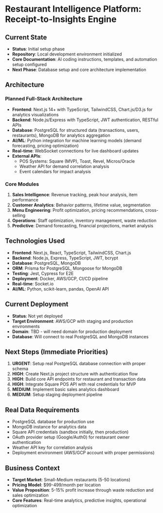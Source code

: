 # Restaurant Intelligence Platform: Receipt-to-Insights Engine

## Current State
- **Status**: Initial setup phase
- **Repository**: Local development environment initialized
- **Core Documentation**: AI coding instructions, templates, and automation setup configured
- **Next Phase**: Database setup and core architecture implementation

## Architecture
### Planned Full-Stack Architecture
- **Frontend**: Next.js 14+ with TypeScript, TailwindCSS, Chart.js/D3.js for analytics visualizations
- **Backend**: Node.js/Express with TypeScript, JWT authentication, RESTful APIs
- **Database**: PostgreSQL for structured data (transactions, users, restaurants), MongoDB for analytics aggregation
- **AI/ML**: Python integration for machine learning models (demand forecasting, pricing optimization)
- **Real-time**: WebSocket connections for live dashboard updates
- **External APIs**: 
  - POS Systems: Square (MVP), Toast, Revel, Micros/Oracle
  - Weather API for demand correlation analysis
  - Event calendars for impact analysis

### Core Modules
1. **Sales Intelligence**: Revenue tracking, peak hour analysis, item performance
2. **Customer Analytics**: Behavior patterns, lifetime value, segmentation
3. **Menu Engineering**: Profit optimization, pricing recommendations, cross-selling
4. **Operations**: Staff optimization, inventory management, waste reduction
5. **Predictive**: Demand forecasting, financial projections, market analysis

## Technologies Used
- **Frontend**: Next.js, React, TypeScript, TailwindCSS, Chart.js
- **Backend**: Node.js, Express, TypeScript, JWT, bcrypt
- **Database**: PostgreSQL, MongoDB
- **ORM**: Prisma for PostgreSQL, Mongoose for MongoDB
- **Testing**: Jest, Cypress for E2E
- **Deployment**: Docker, AWS/GCP, CI/CD pipeline
- **Real-time**: Socket.io
- **AI/ML**: Python, scikit-learn, pandas, OpenAI API

## Current Deployment
- **Status**: Not yet deployed
- **Target Environment**: AWS/GCP with staging and production environments
- **Domain**: TBD - will need domain for production deployment
- **Database**: Will connect to real PostgreSQL and MongoDB instances

## Next Steps (Immediate Priorities)
1. **URGENT**: Setup real PostgreSQL database connection with proper schema
2. **HIGH**: Create Next.js project structure with authentication flow
3. **HIGH**: Build core API endpoints for restaurant and transaction data
4. **HIGH**: Integrate Square POS API with real credentials for MVP
5. **MEDIUM**: Implement basic sales analytics dashboard
6. **MEDIUM**: Setup staging deployment pipeline

## Real Data Requirements
- PostgreSQL database for production use
- MongoDB instance for analytics data
- Square API credentials (sandbox initially, then production)
- OAuth provider setup (Google/Auth0) for restaurant owner authentication
- Weather API key for correlation analysis
- Deployment environment (AWS/GCP account with proper permissions)

## Business Context
- **Target Market**: Small-Medium restaurants (5-50 locations)
- **Pricing Model**: $99-499/month per location
- **Value Proposition**: 5-15% profit increase through waste reduction and sales optimization
- **Core Features**: Real-time analytics, predictive insights, operational optimization